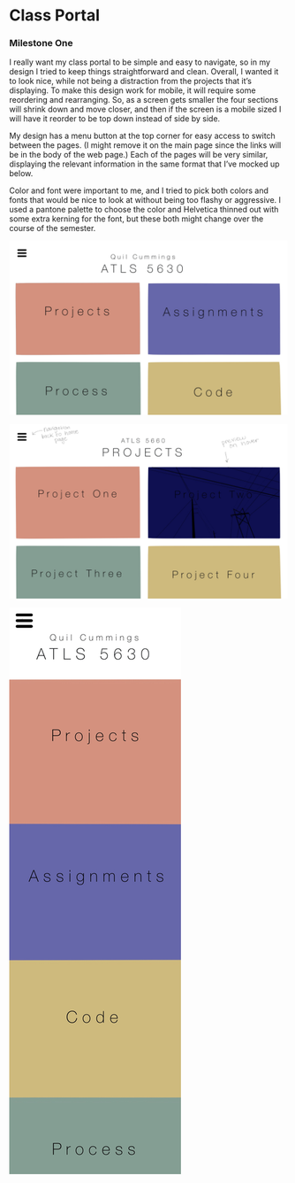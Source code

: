 # Class Portal

### Milestone One

I really want my class portal to be simple and easy to navigate, so in my design I tried to keep things straightforward and clean. Overall, I wanted it to look nice, while not being a distraction from the projects that it’s displaying. To make this design work for mobile, it will require some reordering and rearranging. So, as a screen gets smaller the four sections will shrink down and move closer, and then if the screen is a mobile sized I will have it reorder to be top down instead of side by side. 
 
My design has a menu button at the top corner for easy access to switch between the pages. (I might remove it on the main page since the links will be in the body of the web page.) Each of the pages will be very similar, displaying the relevant information in the same format that I’ve mocked up below. 

Color and font were important to me, and I tried to pick both colors and fonts that would be nice to look at without being too flashy or aggressive. I used a pantone palette to choose the color and Helvetica thinned out with some extra kerning for the font, but these both might change over the course of the semester. 

![My Image](classPortal.jpg)

![My Image](pageExample.jpg)

![My Image](mobileDisplay.jpg)
